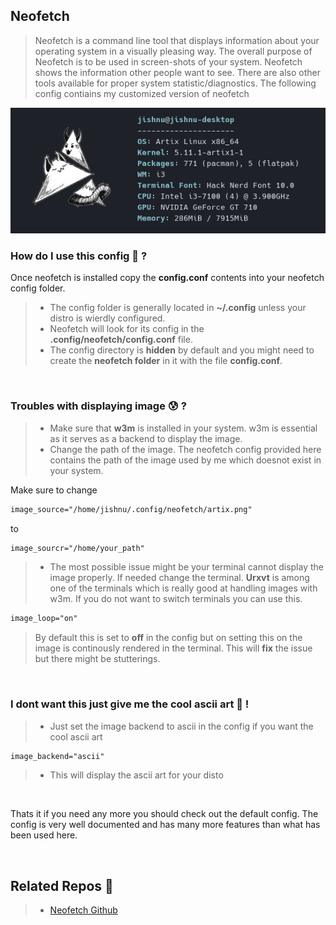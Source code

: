 ## Neofetch

> Neofetch is a command line tool that displays information about your operating system in a visually pleasing way. 
> The overall purpose of Neofetch is to be used in screen-shots of your system. Neofetch shows the information other people want to see. There are also other tools available for proper system statistic/diagnostics.
> The following config contiains my customized version of neofetch

![screenshot1](./screenshots/neofetch1.png)

### How do I use this config 🤔 ?

Once neofetch is installed copy the **config.conf** contents into your neofetch config folder.

>* The config folder is generally located in **~/.config** unless your distro is wierdly configured.
>* Neofetch will look for its config in the **.config/neofetch/config.conf** file. 
>* The config directory is **hidden** by default and you might need to create the **neofetch folder** in it with the file **config.conf**.

<br> 

### Troubles with displaying image 😰 ?
>* Make sure that **w3m** is installed in your system. w3m is essential as it serves as a backend to display the image. 
>* Change the path of the image. The neofetch config provided here contains the path of the image used by me which doesnot exist in your system.

Make sure to change 

``` html
image_source="/home/jishnu/.config/neofetch/artix.png"
```
to 

```html
image_sourcr="/home/your_path"
```
>* The most possible issue might be your terminal cannot display the image properly. If needed change the terminal.
**Urxvt** is among one of the terminals which is really good at handling images with w3m.
If you do not want to switch terminals you can use this.


``` html
image_loop="on"
``` 
> By default this is set to **off** in the config but on setting this on the image is continously rendered in the terminal. This will **fix** the issue but there might be stutterings.

<br>

### I dont want this just give me the cool ascii art 😤 !
>* Just set the image backend to ascii in the config if you want the cool ascii art

``` html
image_backend="ascii"
```
>* This will display the ascii art for your disto

<br>

Thats it if you need any more you should check out the default config. The config is very well documented and has many more features than what has been used here.

<br>

## Related Repos 🥳

>* [Neofetch Github](https://github.com/dylanaraps/neofetch)

